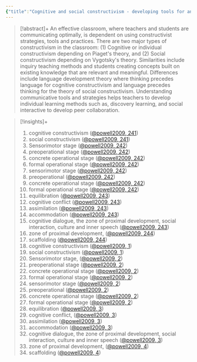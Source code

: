 ```yaml
---
{"title":"Cognitive and social constructivism - developing tools for an effective classroom","authors":["[[Katherine C Powell]]","[[Cody J Kalina]]"],"date":"2009-01-01","processed":false,"tags":["constructivism"],"dg-publish":true,"created":"2024-08-30","modified":"2024-09-13","permalink":"/20-literature-notes/powell2009/","dgPassFrontmatter":true,"updated":"2024-09-13"}
---
```



> [!abstract]+
> An effective classroom, where teachers and students are communicating optimally, is dependent on using constructivist strategies, tools and practices. There are two major types of constructivism in the classroom: (1) Cognitive or individual constructivism depending on Piaget's theory, and (2) Social constructivism depending on Vygotsky's theory. Similarities include inquiry teaching methods and students creating concepts built on existing knowledge that are relevant and meaningful. Differences include language development theory where thinking precedes language for cognitive constructivism and language precedes thinking for the theory of social constructivism. Understanding communicative tools and strategies helps teachers to develop individual learning methods such as, discovery learning, and social interactive to develop peer collaboration.

> [!insights]+
>
> 1. cognitive constructivism ([@powell2009, 241](zotero://open-pdf/library/items/KVSGVZE6?page=1&annotation=ANIXQ3LY))
> 2. social constructivism ([@powell2009, 241](zotero://open-pdf/library/items/KVSGVZE6?page=1&annotation=82TI4ZKX))
> 3. Sensorimotor stage ([@powell2009, 242](zotero://open-pdf/library/items/KVSGVZE6?page=2&annotation=QHLASGLD))
> 4. preoperational stage ([@powell2009, 242](zotero://open-pdf/library/items/KVSGVZE6?page=2&annotation=B534LY56))
> 5. concrete operational stage ([@powell2009, 242](zotero://open-pdf/library/items/KVSGVZE6?page=2&annotation=YGPYZDKJ))
> 6. formal operational stage ([@powell2009, 242](zotero://open-pdf/library/items/KVSGVZE6?page=2&annotation=HFRTYDI2))
> 7. sensorimotor stage ([@powell2009, 242](zotero://open-pdf/library/items/KVSGVZE6?page=2&annotation=QIXAC9B5))
> 8. preoperational ([@powell2009, 242](zotero://open-pdf/library/items/KVSGVZE6?page=2&annotation=Q727VDSM))
> 9. concrete operational stage ([@powell2009, 242](zotero://open-pdf/library/items/KVSGVZE6?page=2&annotation=94YKVEH5))
> 10. formal operational stage ([@powell2009, 242](zotero://open-pdf/library/items/KVSGVZE6?page=2&annotation=RMCXVZ9I))
> 11. equilibration ([@powell2009, 243](zotero://open-pdf/library/items/KVSGVZE6?page=3&annotation=H46CIPVS))
> 12. cognitive conflict ([@powell2009, 243](zotero://open-pdf/library/items/KVSGVZE6?page=3&annotation=LVGAXJWR))
> 13. assimilation ([@powell2009, 243](zotero://open-pdf/library/items/KVSGVZE6?page=3&annotation=YUMSUAJ8))
> 14. accommodation ([@powell2009, 243](zotero://open-pdf/library/items/KVSGVZE6?page=3&annotation=VUDL7V7W))
> 15. cognitive dialogue, the zone of proximal development, social interaction, culture and inner speech ([@powell2009, 243](zotero://open-pdf/library/items/KVSGVZE6?page=3&annotation=TKUZAJZ7))
> 16. zone of proximal development, ([@powell2009, 244](zotero://open-pdf/library/items/KVSGVZE6?page=4&annotation=HL85LU9M))
> 17. scaffolding ([@powell2009, 244](zotero://open-pdf/library/items/KVSGVZE6?page=4&annotation=P69FD6JU))
> 18. cognitive constructivism ([@powell2009, 1](zotero://open-pdf/library/items/KVSGVZE6?page=1&annotation=underline-p1x273y303))
> 19. social constructivism ([@powell2009, 1](zotero://open-pdf/library/items/KVSGVZE6?page=1&annotation=underline-p1x247y267))
> 20. Sensorimotor stage, ([@powell2009, 2](zotero://open-pdf/library/items/KVSGVZE6?page=2&annotation=underline-p2x266y542))
> 21. preoperational stage ([@powell2009, 2](zotero://open-pdf/library/items/KVSGVZE6?page=2&annotation=underline-p2x248y516))
> 22. concrete operational stage ([@powell2009, 2](zotero://open-pdf/library/items/KVSGVZE6?page=2&annotation=underline-p2x248y503))
> 23. formal operational stage ([@powell2009, 2](zotero://open-pdf/library/items/KVSGVZE6?page=2&annotation=underline-p2x328y490))
> 24. sensorimotor stage ([@powell2009, 2](zotero://open-pdf/library/items/KVSGVZE6?page=2&annotation=underline-p2x310y462))
> 25. preoperational ([@powell2009, 2](zotero://open-pdf/library/items/KVSGVZE6?page=2&annotation=underline-p2x285y396))
> 26. concrete operational stage ([@powell2009, 2](zotero://open-pdf/library/items/KVSGVZE6?page=2&annotation=underline-p2x248y250))
> 27. formal operational stage ([@powell2009, 2](zotero://open-pdf/library/items/KVSGVZE6?page=2&annotation=underline-p2x320y198))
> 28. equilibration ([@powell2009, 3](zotero://open-pdf/library/items/KVSGVZE6?page=3&annotation=underline-p3x51y529))
> 29. cognitive conflict, ([@powell2009, 3](zotero://open-pdf/library/items/KVSGVZE6?page=3&annotation=underline-p3x58y501))
> 30. assimilation ([@powell2009, 3](zotero://open-pdf/library/items/KVSGVZE6?page=3&annotation=underline-p3x84y397))
> 31. accommodation ([@powell2009, 3](zotero://open-pdf/library/items/KVSGVZE6?page=3&annotation=underline-p3x68y374))
> 32. cognitive dialogue, the zone of proximal development, social interaction, culture and inner speech ([@powell2009, 3](zotero://open-pdf/library/items/KVSGVZE6?page=3&annotation=underline-p3x245y135))
> 33. zone of proximal development, ([@powell2009, 4](zotero://open-pdf/library/items/KVSGVZE6?page=4&annotation=underline-p4x55y554))
> 34. scaffolding ([@powell2009, 4](zotero://open-pdf/library/items/KVSGVZE6?page=4&annotation=underline-p4x55y196))
